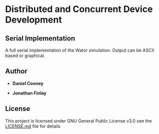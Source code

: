 # Distributed and Concurrent Device Development

## Serial Implementation

A full serial implementation of the Wator simulation. Output can be ASCII based or
graphical.


## Author

* **Daniel Cooney**

* **Jonathan Finlay**



## License

This project is licensed under GNU General Public License v3.0 see the [LICENSE.md](LICENSE.md) file for details


